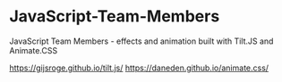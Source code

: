 # JavaScript-Team-Members
JavaScript Team Members - effects and animation built with Tilt.JS and Animate.CSS 

https://gijsroge.github.io/tilt.js/
https://daneden.github.io/animate.css/
